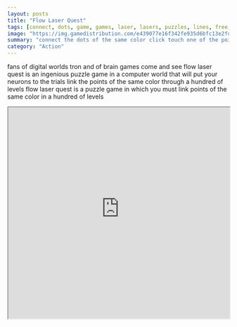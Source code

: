 ```yaml
---
layout: posts
title: "Flow Laser Quest"
tags: [connect, dots, game, games, laser, lasers, puzzles, lines, free, online, games, oyna, game, free, games, play, play, games]
image: "https://img.gamedistribution.com/e439077e16f342fe935d6bfc13e2fd57.jpg"
summary: "connect the dots of the same color click touch one of the points and then slide to the one to which it correspond making a way through the square that compose the levels be careful you can t pass over a way you ve already made  free online games oyna game free games play play games"
category: "Action"
---
```


fans of digital worlds tron and of brain games come and see flow laser quest is an ingenious puzzle game in a computer world that will put your neurons to the trials link the points of the same color through a hundred of levels flow laser quest is a puzzle game in which you must link points of the same color in a hundred of levels

<iframe width="100%" height="480px;" src="https://html5.gamedistribution.com/e439077e16f342fe935d6bfc13e2fd57/"></iframe>